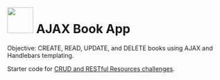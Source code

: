 # <img src="https://cloud.githubusercontent.com/assets/7833470/10899314/63829980-8188-11e5-8cdd-4ded5bcb6e36.png" height="60"> AJAX Book App

Objective: CREATE, READ, UPDATE, and DELETE books using AJAX and Handlebars templating.

Starter code for <a href="https://github.com/sf-wdi-24/modules/tree/master/week-03-resetful-server-express/day-01" target="_blank">CRUD and RESTful Resources challenges</a>.